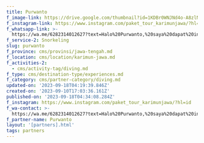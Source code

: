 ```yaml
---
title: Purwanto
f_image-link: https://drive.google.com/thumbnail?id=1KDBr0WNJNd4o-A8zlNpyeVo-078Mf4vC
f_instagram-link: https://www.instagram.com/paket_tour_karimunjawa/?hl=id
f_whatsapp-link: >-
  https://wa.me/6282314012627?text=Halo%20Purwanto,%20saya%20dapat%20info%20dari%20@loocale.id%20dan%20punya%20pertanyaan
f_service-2: Snorkeling
slug: purwanto
f_province: cms/provinsi/jawa-tengah.md
f_location: cms/location/karimun-jawa.md
f_activities-2:
  - cms/activity-tag/diving.md
f_type: cms/destination-type/experiences.md
f_category: cms/partner-category/diving.md
updated-on: '2023-09-18T04:19:39.846Z'
created-on: '2023-09-10T17:03:36.161Z'
published-on: '2023-09-18T04:34:08.284Z'
f_instagram: https://www.instagram.com/paket_tour_karimunjawa/?hl=id
f_wa-contact: >-
  https://wa.me/6282314012627?text=Halo%20Purwanto,%20saya%20dapat%20info%20dari%20@loocale.id%20dan%20punya%20pertanyaan
f_partner-name: Purwanto
layout: '[partners].html'
tags: partners
---
```



